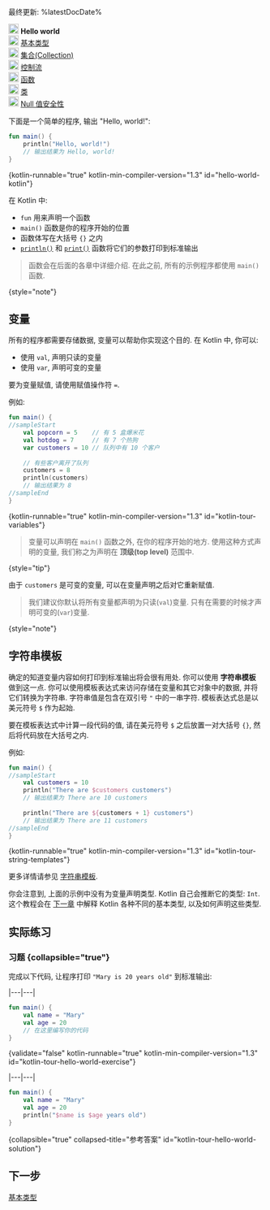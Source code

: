 [//]: # (title: Hello world)

最终更新: %latestDocDate%

<tldr>
    <p><img src="icon-1.svg" width="20" alt="第 1 步" /> <strong>Hello world</strong><br />
        <img src="icon-2-todo.svg" width="20" alt="第 2 步" /> <a href="kotlin-tour-basic-types.md">基本类型</a><br />
        <img src="icon-3-todo.svg" width="20" alt="第 3 步" /> <a href="kotlin-tour-collections.md">集合(Collection)</a><br />
        <img src="icon-4-todo.svg" width="20" alt="第 4 步" /> <a href="kotlin-tour-control-flow.md">控制流</a><br />
        <img src="icon-5-todo.svg" width="20" alt="第 5 步" /> <a href="kotlin-tour-functions.md">函数</a><br />
        <img src="icon-6-todo.svg" width="20" alt="第 6 步" /> <a href="kotlin-tour-classes.md">类</a><br />
        <img src="icon-7-todo.svg" width="20" alt="第 7 步" /> <a href="kotlin-tour-null-safety.md">Null 值安全性</a></p>
</tldr>

下面是一个简单的程序, 输出 "Hello, world!":

```kotlin
fun main() {
    println("Hello, world!")
    // 输出结果为 Hello, world!
}
```
{kotlin-runnable="true" kotlin-min-compiler-version="1.3" id="hello-world-kotlin"}

在 Kotlin 中:
* `fun` 用来声明一个函数
* `main()` 函数是你的程序开始的位置
* 函数体写在大括号 `{}` 之内
* [`println()`](https://kotlinlang.org/api/latest/jvm/stdlib/kotlin.io/println.html) 和 [`print()`](https://kotlinlang.org/api/latest/jvm/stdlib/kotlin.io/print.html) 函数将它们的参数打印到标准输出

> 函数会在后面的各章中详细介绍. 在此之前, 所有的示例程序都使用 `main()` 函数.
> 
{style="note"}

## 变量

所有的程序都需要存储数据, 变量可以帮助你实现这个目的. 在 Kotlin 中, 你可以:
* 使用 `val`, 声明只读的变量
* 使用 `var`, 声明可变的变量

要为变量赋值, 请使用赋值操作符 `=`.

例如:

```kotlin
fun main() { 
//sampleStart
    val popcorn = 5    // 有 5 盒爆米花
    val hotdog = 7     // 有 7 个热狗
    var customers = 10 // 队列中有 10 个客户
    
    // 有些客户离开了队列
    customers = 8
    println(customers)
    // 输出结果为 8
//sampleEnd
}
```
{kotlin-runnable="true" kotlin-min-compiler-version="1.3" id="kotlin-tour-variables"}

> 变量可以声明在 `main()` 函数之外, 在你的程序开始的地方.
> 使用这种方式声明的变量, 我们称之为声明在 **顶级(top level)** 范围中.
> 
{style="tip"}

由于 `customers` 是可变的变量, 可以在变量声明之后对它重新赋值.

> 我们建议你默认将所有变量都声明为只读(`val`)变量.
> 只有在需要的时候才声明可变的(`var`)变量.
> 
{style="note"}

## 字符串模板

确定的知道变量内容如何打印到标准输出将会很有用处. 你可以使用 **字符串模板** 做到这一点. 
你可以使用模板表达式来访问存储在变量和其它对象中的数据, 并将它们转换为字符串.
字符串值是包含在双引号 `"` 中的一串字符. 模板表达式总是以美元符号 `$` 作为起始.

要在模板表达式中计算一段代码的值, 请在美元符号 `$` 之后放置一对大括号 `{}`, 然后将代码放在大括号之内.

例如:

```kotlin
fun main() { 
//sampleStart
    val customers = 10
    println("There are $customers customers")
    // 输出结果为 There are 10 customers
    
    println("There are ${customers + 1} customers")
    // 输出结果为 There are 11 customers
//sampleEnd
}
```
{kotlin-runnable="true" kotlin-min-compiler-version="1.3" id="kotlin-tour-string-templates"}

更多详情请参见 [字符串模板](strings.md).

你会注意到, 上面的示例中没有为变量声明类型. Kotlin 自己会推断它的类型: `Int`.
这个教程会在 [下一章](kotlin-tour-basic-types.md) 中解释 Kotlin 各种不同的基本类型, 以及如何声明这些类型.

## 实际练习

### 习题 {collapsible="true"}

完成以下代码, 让程序打印 `"Mary is 20 years old"` 到标准输出:

|---|---|
```kotlin
fun main() {
    val name = "Mary"
    val age = 20
    // 在这里编写你的代码
}
```
{validate="false" kotlin-runnable="true" kotlin-min-compiler-version="1.3" id="kotlin-tour-hello-world-exercise"}

|---|---|
```kotlin
fun main() {
    val name = "Mary"
    val age = 20
    println("$name is $age years old")
}
```
{collapsible="true" collapsed-title="参考答案" id="kotlin-tour-hello-world-solution"}

## 下一步

[基本类型](kotlin-tour-basic-types.md)
